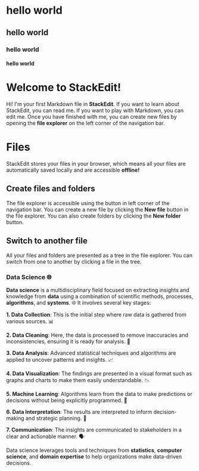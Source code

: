 # hello world 
## hello world 
### hello world 
#### hello world 

# Welcome to StackEdit!

Hi! I'm your first Markdown file in **StackEdit**. If you want to learn about StackEdit, you can read me. If you want to play with Markdown, you can edit me. Once you have finished with me, you can create new files by opening the **file explorer** on the left corner of the navigation bar.


# Files

StackEdit stores your files in your browser, which means all your files are automatically saved locally and are accessible **offline!**

## Create files and folders

The file explorer is accessible using the button in left corner of the navigation bar. You can create a new file by clicking the **New file** button in the file explorer. You can also create folders by clicking the **New folder** button.

## Switch to another file

All your files and folders are presented as a tree in the file explorer. You can switch from one to another by clicking a file in the tree.


### **Data Science** 🌐

**Data science** is a multidisciplinary field focused on extracting insights and knowledge from **data** using a combination of scientific methods, processes, **algorithms**, and **systems**. 🌐 It involves several key stages:

**1. Data Collection**: This is the initial step where raw data is gathered from various sources. 📊

**2. Data Cleaning**: Here, the data is processed to remove inaccuracies and inconsistencies, ensuring it is ready for analysis. 🧼

**3. Data Analysis**: Advanced statistical techniques and algorithms are applied to uncover patterns and insights. 📈

**4. Data Visualization**: The findings are presented in a visual format such as graphs and charts to make them easily understandable. 📉

**5. Machine Learning**: Algorithms learn from the data to make predictions or decisions without being explicitly programmed. 🤖

**6. Data Interpretation**: The results are interpreted to inform decision-making and strategic planning. 🎯

**7. Communication**: The insights are communicated to stakeholders in a clear and actionable manner. 🗣️

Data science leverages tools and techniques from **statistics**, **computer science**, and **domain expertise** to help organizations make data-driven decisions.
